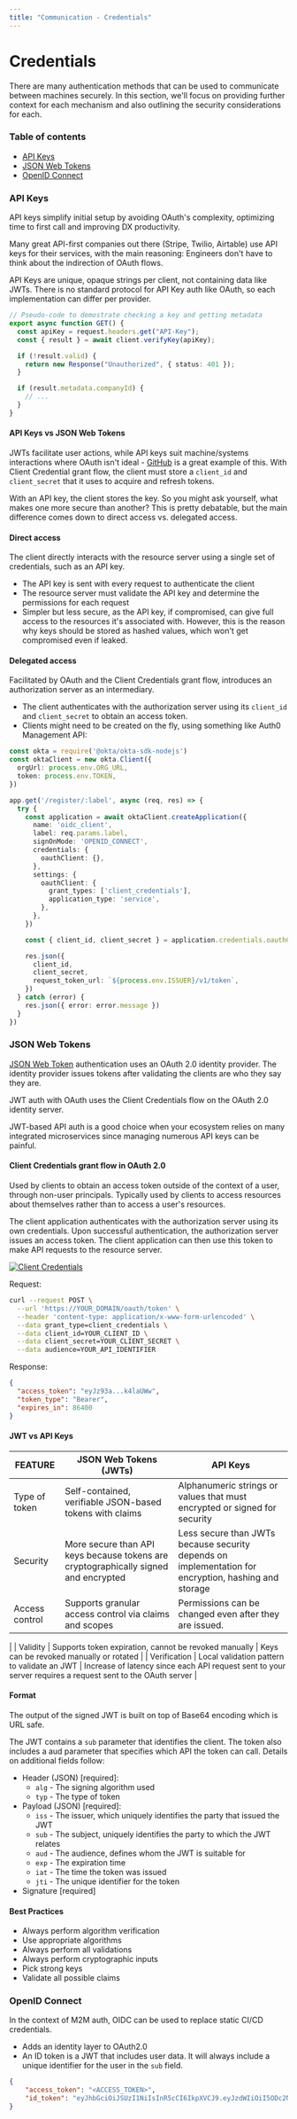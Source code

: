 ```yaml
---
title: "Communication - Credentials"
---
```


# Credentials

There are many authentication methods that can be used to communicate between machines securely. In this section, we'll focus on providing further context for each mechanism and also outlining the security considerations for each.

### Table of contents

- [API Keys](#api-keys)
- [JSON Web Tokens](#json-web-tokens)
- [OpenID Connect](#openid-connect)

### API Keys

API keys simplify initial setup by avoiding OAuth's complexity, optimizing time to first call and improving DX productivity.

Many great API-first companies out there (Stripe, Twilio, Airtable) use API keys for their services, with the main reasoning: Engineers don't have to think about the indirection of OAuth flows.

API Keys are unique, opaque strings per client, not containing data like JWTs. There is no standard protocol for API Key auth like OAuth, so each implementation can differ per provider.

```ts
// Pseudo-code to demostrate checking a key and getting metadata
export async function GET() {
  const apiKey = request.headers.get("API-Key");
  const { result } = await client.verifyKey(apiKey);

  if (!result.valid) {
    return new Response("Unauthorized", { status: 401 });
  }

  if (result.metadata.companyId) {
    // ...
  }
}
```

#### API Keys vs JSON Web Tokens

JWTs facilitate user actions, while API keys suit machine/systems interactions where OAuth isn't ideal - [GitHub](../../research/github) is a great example of this.
With Client Credential grant flow, the client must store a `client_id` and `client_secret` that it uses to acquire and refresh tokens.

With an API key, the client stores the key. So you might ask yourself, what makes one more secure than another? This is pretty debatable, but the main difference comes down to direct access vs. delegated access.

#### Direct access

The client directly interacts with the resource server using a single set of credentials, such as an API key.

- The API key is sent with every request to authenticate the client
- The resource server must validate the API key and determine the permissions for each request
- Simpler but less secure, as the API key, if compromised, can give full access to the resources it's associated with. However, this is the reason why keys should be stored as hashed values, which won't get compromised even if leaked.

#### Delegated access

Facilitated by OAuth and the Client Credentials grant flow, introduces an authorization server as an intermediary.

- The client authenticates with the authorization server using its `client_id` and `client_secret` to obtain an access token.
- Clients might need to be created on the fly, using something like Auth0 Management API:

```ts
const okta = require('@okta/okta-sdk-nodejs')
const oktaClient = new okta.Client({
  orgUrl: process.env.ORG_URL,
  token: process.env.TOKEN,
})

app.get('/register/:label', async (req, res) => {
  try {
    const application = await oktaClient.createApplication({
      name: 'oidc_client',
      label: req.params.label,
      signOnMode: 'OPENID_CONNECT',
      credentials: {
        oauthClient: {},
      },
      settings: {
        oauthClient: {
          grant_types: ['client_credentials'],
          application_type: 'service',
        },
      },
    })

    const { client_id, client_secret } = application.credentials.oauthClient

    res.json({
      client_id,
      client_secret,
      request_token_url: `${process.env.ISSUER}/v1/token`,
    })
  } catch (error) {
    res.json({ error: error.message })
  }
})
```

### JSON Web Tokens

[JSON Web Token](https://datatracker.ietf.org/doc/html/rfc7519) authentication uses an OAuth 2.0 identity provider. The identity provider issues tokens after validating the clients are who they say they are.

JWT auth with OAuth uses the Client Credentials flow on the OAuth 2.0 identity server.

JWT-based API auth is a good choice when your ecosystem relies on many integrated microservices since managing numerous API keys can be painful.

#### Client Credentials grant flow in OAuth 2.0

Used by clients to obtain an access token outside of the context of a user, through non-user principals. Typically used by clients to access resources about themselves rather than to access a user's resources.

The client application authenticates with the authorization server using its own credentials. Upon successful authentication, the authorization server issues an access token. The client application can then use this token to make API requests to the resource server.

[![Client Credentials](https://i.ibb.co/6Dzc12z/Clean-Shot-2024-04-07-at-13-22-03.png)](https://ibb.co/HG6Lx06)

Request:
```bash
curl --request POST \
  --url 'https://YOUR_DOMAIN/oauth/token' \
  --header 'content-type: application/x-www-form-urlencoded' \
  --data grant_type=client_credentials \
  --data client_id=YOUR_CLIENT_ID \
  --data client_secret=YOUR_CLIENT_SECRET \
  --data audience=YOUR_API_IDENTIFIER
```

Response:
```json
{
  "access_token": "eyJz93a...k4laUWw",
  "token_type": "Bearer",
  "expires_in": 86400
}
```

#### JWT vs API Keys

| FEATURE             | JSON Web Tokens (JWTs)                            | API Keys                                  |
|---------------------|---------------------------------------------------|-------------------------------------------|
| Type of token       | Self-contained, verifiable JSON-based tokens with claims | Alphanumeric strings or values that must encrypted or signed for security |
| Security            | More secure than API keys because tokens are cryptographically signed and encrypted | Less secure than JWTs because security depends on implementation for encryption, hashing and storage |
| Access control      | Supports granular access control via claims and scopes | Permissions can be changed even after they are issued.
 |
| Validity            | Supports token expiration, cannot be revoked manually                         | Keys can be revoked manually or rotated |
| Verification            | Local validation pattern to validate an JWT | Increase of latency since each API request sent to your server requires a request sent to the OAuth server |

#### Format

The output of the signed JWT is built on top of Base64 encoding which is URL safe.

The JWT contains a `sub` parameter that identifies the client. The token also includes a aud parameter that specifies which API the token can call. Details on additional fields follow:

- Header (JSON) [required]:
  - `alg` - The signing algorithm used
  - `typ` - The type of token
- Payload (JSON) [required]:
  - `iss` - The issuer, which uniquely identifies the party that issued the JWT
  - `sub` - The subject, uniquely identifies the party to which the JWT relates
  - `aud` - The audience, defines whom the JWT is suitable for
  - `exp` - The expiration time
  - `iat` - The time the token was issued
  - `jti` - The unique identifier for the token
- Signature [required]

#### Best Practices

- Always perform algorithm verification
- Use appropriate algorithms
- Always perform all validations
- Always perform cryptographic inputs
- Pick strong keys
- Validate all possible claims

### OpenID Connect

In the context of M2M auth, OIDC can be used to replace static CI/CD credentials.

- Adds an identity layer to OAuth2.0
- An ID token is a JWT that includes user data. It will always include a unique identifier for the user in the `sub` field.

```json
{
	"access_token": "<ACCESS_TOKEN>",
	"id_token": "eyJhbGciOiJSUzI1NiIsInR5cCI6IkpXVCJ9.eyJzdWIiOiI5ODc2NTQzMjEwIiwiaXNzIjoiYW5vdGhlckV4YW1wbGUuY29tIn0.WsZV5mT5kT9-3Z_2ZGr7h9Fwdj5KfE8n9Lh6ZvQ9S0k"
}
```
